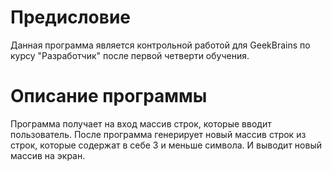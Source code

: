 # Предисловие
Данная программа является контрольной работой для GeekBrains по курсу "Разработчик" после первой четверти обучения.

# Описание программы
Программа получает на вход массив строк, которые вводит пользователь. После программа генерирует  новый массив строк из строк, которые содержат в себе 3 и меньше символа. И выводит новый массив на экран. 